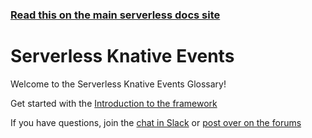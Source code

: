 <!--
title: Serverless - Knative - Events
menuText: Events
layout: Doc
-->

<!-- DOCS-SITE-LINK:START automatically generated  -->

### [Read this on the main serverless docs site](https://www.serverless.com/framework/docs/providers/knative/events/)

<!-- DOCS-SITE-LINK:END -->

# Serverless Knative Events

Welcome to the Serverless Knative Events Glossary!

Get started with the [Introduction to the framework](./intro.md)

If you have questions, join the [chat in Slack](https://serverless.com/slack) or [post over on the forums](https://forum.serverless.com/)
